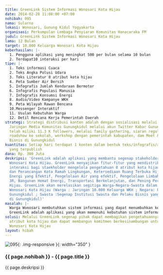 ```yaml
---
title: GreenLink Sistem Informasi Wonosari Kota Hijau
date: 2014-02-28 11:08:00 +07:00
nohibah: 095
nama: Sularno
lokasi: Wonosari, Gunung Kidul Yogyakarta
organisasi: Perkumpulan Lembaga Penyiaran Komunitas Hanacaraka FM
judul: GreenLink Sistem Informasi Wonosari Kota Hijau
lama: 12 Bulan
target: 10.000 Keluarga Wonosari Kota Hijau
keberhasilan: |-
  1. Pengguna aplikasi yang meningkat 500 per bulan selama 10 bulan
  2. Terdapat10 interaksi per hari
tipe: |-
  1. Teks informasi Cuaca
  2. Teks Angka Polusi Udara
  3. Teks Literatur 8 atribut kota hijau
  4. Peta Sumber Air Bersih
  5. Infografis Jumlah Kendaraan Bermotor
  6. Infografis Populasi Manusia
  7. Infografis Konsumsi Energi
  8. Audio/Video Kampanye WKH
  9. Peta Wilayah Rawan Bencana
  10.Messenger Interaktif
  11. Usulan Kebutuhan Warga
  12. Detil Rencana Kerja Pemerintah Daerah
strategi: Strategi distribusi konten adalah dengan sosialisasi melalui jejaring sosial
  Jaringan Media Komunitas Gunungkidul melalui akun Twitter Kabar Gunungkidul yang
  telah miliki 11.3 K followers, melalui family gathering, siaran reguler hanacaraka,
  roadshow ke sekolah, workshop dengan pemerintah kabupaten, dam Meet & Greet Pelaku
  Bisnis di Gunungkidul
kuantitas: Setiap hari terdapat 1 konten dalam bentuk teks/infografis/audio/video
  yang terpublish
dana: Rp. 300 Juta
deskripsi: 'GreenLink adalah aplikasi yang membantu segenap stakeholder untuk mewujudkan
  Wonosari Kota Hijau. GreenLink menyajikan fitur-fitur yang mendistribusikan kesempatan
  interaksi bagi staekholder mengelola pengetahuan 8 atribut kota hijau : Perencanaan
  dan Perancangan Kota Ramah Lingkungan, Ketersediaan Ruang Terbuka Hijau, Konsumsi
  Energi yang Efektif, Pengelolaan Air yang efektif, Pengelolaan Limbah dengan Prinsip
  3R, Bangunan Hemat Energi, Transportasi Berkelanjutan, dan Pening Peran Komunitas
  Hijau. GreenLink akan merelasikan segitiga Warga-Negara-Swasta dalam mewujudkan
  Wonosari Kota Hijau (Warga : Jaringan 10.000 Keluarga WKH ; Negara: Pemerintah Kabupaten
  Gunungkidul ; Swasta :Segenap Institusi Swasta dan Pelaku Bisnis yang beroperasi
  di Gunungkidul)'
masalah: |-
  Warga Wonosari membutuhkan sistem informasi yang dapat menumbuhkan kesadaran kolektif untuk hadapi dampak perubahan iklim (krisis air bersih, krisis udara bersih, krisis energi, dlsb) yang terkerangkai dalam dokumen perencanaan daerah yang partisipatif.
  GreenLink adalah aplikasi yang akan memenuhi kebutuhan sistem informasi untuk mewujudkan Wonosari Kota Hijau
solusi: Melalui GreenLink segenap pihak dapat membagikan pengetahuannya terkait 8
  atribut kota hijau dan dapat membangun komitmen berkesinambungan untuk mewujudkan
  Wonosari Kota Hijau
layout: hibah
---
```


![095](/static/img/hibahcms/095.png){: .img-responsive }{: width="350" }

### {{ page.nohibah }} - {{ page.title }}

{{ page.deskripsi }}
